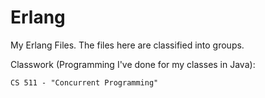 # Erlang

My Erlang Files. The files here are classified into groups.

Classwork (Programming I've done for my classes in Java):

    CS 511 - "Concurrent Programming"
